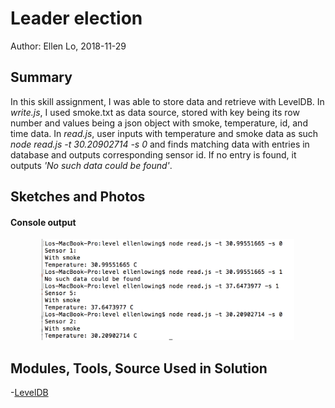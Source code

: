 #  Leader election

Author: Ellen Lo, 2018-11-29

## Summary
In this skill assignment, I was able to store data and retrieve with LevelDB. In *write.js*, I used smoke.txt as data source, stored with key being its row number and values being a json object with smoke, temperature, id, and time data. In *read.js*, user inputs with temperature and smoke data as such *node read.js -t 30.20902714 -s 0* and finds matching data with entries in database and outputs corresponding sensor id. If no entry is found, it outputs *'No such data could be found'*. 

## Sketches and Photos
#### Console output
<center><img src="./img/console.PNG" width="80%" /></center>

## Modules, Tools, Source Used in Solution
-[LevelDB](https://github.com/Level/level#createReadStream)
